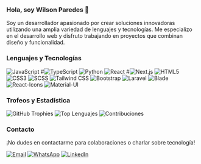 ### Hola, soy Wilson Paredes 👋

Soy un desarrollador apasionado por crear soluciones innovadoras utilizando una amplia variedad de lenguajes y tecnologías. Me especializo en el desarrollo web y disfruto trabajando en proyectos que combinan diseño y funcionalidad.

### Lenguajes y Tecnologías
![JavaScript](https://img.shields.io/badge/JavaScript-F7DF1E?logo=javascript&logoColor=black)
#![TypeScript](https://img.shields.io/badge/TypeScript-3178C6?logo=typescript&logoColor=white)
![Python](https://img.shields.io/badge/Python-3776AB?logo=python&logoColor=white)
![React](https://img.shields.io/badge/React-61DAFB?logo=react&logoColor=white)
#![Next.js](https://img.shields.io/badge/Next.js-000000?logo=next.js&logoColor=white)
![HTML5](https://img.shields.io/badge/HTML5-E34F26?logo=html5&logoColor=white)
![CSS3](https://img.shields.io/badge/CSS3-1572B6?logo=css3&logoColor=white)
![SCSS](https://img.shields.io/badge/SCSS-CC6699?logo=sass&logoColor=white)
![Tailwind CSS](https://img.shields.io/badge/Tailwind%20CSS-06B6D4?logo=tailwindcss&logoColor=white)
![Bootstrap](https://img.shields.io/badge/Bootstrap-7952B3?logo=bootstrap&logoColor=white)
![Laravel](https://img.shields.io/badge/Laravel-FF2D20?logo=laravel&logoColor=white)
![Blade](https://img.shields.io/badge/Blade-FF2D20?logo=blade&logoColor=white)
![React-Icons](https://img.shields.io/badge/React%20Icons-61DAFB?logo=react&logoColor=white)
![Material-UI](https://img.shields.io/badge/Material%20UI-0081CB?logo=mui&logoColor=white)

### Trofeos y Estadística
![GitHub Trophies](https://github-profile-trophy.vercel.app/?username=WilsonParedes11&theme=darkhub&no-frame=true&no-bg=true)
![Top Lenguajes](https://github-readme-stats.vercel.app/api/top-langs/?username=WilsonParedes11&theme=radical)
![Contribuciones](https://github-readme-stats.vercel.app/api?username=WilsonParedes11&count_private=true&show_icons=true&theme=radical&hide=contribs,prs)

### Contacto

¡No dudes en contactarme para colaboraciones o charlar sobre tecnología!

[![Email](https://img.shields.io/badge/Email-Contact%20Me-blue)](mailto:wilsonparedes87@gmail.com)
[![WhatsApp](https://img.shields.io/badge/WhatsApp-Chat%20with%20Me-brightgreen?logo=whatsapp)](https://wa.me/+593983651761)
[![LinkedIn](https://img.shields.io/badge/LinkedIn-Profile-blue)](https://www.linkedin.com/in/wilson-paredes-541716244)
